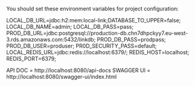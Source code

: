 You should set these environment variables for project configuration:

LOCAL_DB_URL=jdbc:h2:mem:local-link;DATABASE_TO_UPPER=false;
LOCAL_DB_NAME=admin;
LOCAL_DB_PASS=pass;
PROD_DB_URL=jdbc:postgresql://production-db.chn7dhpckyy7.eu-west-3.rds.amazonaws.com:5432/linkdb;
PROD_DB_PASS=prodpass;
PROD_DB_USER=produser;
PR0D_SECURITY_PASS=default;
LOCAL_REDIS_URL=jdbc:redis://localhost:6379/;
REDIS_HOST=localhost;
REDIS_PORT=6379;

API DOC = http://localhost:8080/api-docs
SWAGGER UI = http://localhost:8080/swagger-ui/index.html

